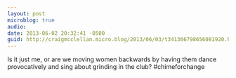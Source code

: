 ```yaml
---
layout: post
microblog: true
audio: 
date: 2013-06-02 20:32:41 -0500
guid: http://craigmcclellan.micro.blog/2013/06/03/t341366798656081920.html
---
```

Is it just me, or are we moving women backwards by having them dance provocatively and sing about grinding in the club? #chimeforchange
